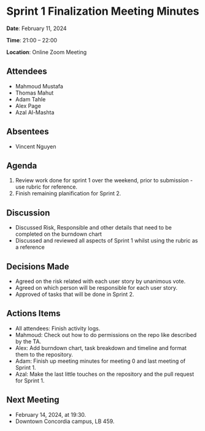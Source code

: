 # Sprint 1 Finalization Meeting Minutes

**Date**: February 11, 2024

**Time**: 21:00 – 22:00

**Location**: Online Zoom Meeting

## Attendees

- Mahmoud Mustafa
- Thomas Mahut
- Adam Tahle
- Alex Page
- Azal Al-Mashta

## Absentees

- Vincent Nguyen

## Agenda

1. Review work done for sprint 1 over the weekend, prior to submission - use rubric for reference.
2. Finish remaining planification for Sprint 2.

## Discussion

- Discussed Risk, Responsible and other details that need to be completed on the burndown chart
- Discussed and reviewed all aspects of Sprint 1 whilst using the rubric as a reference

## Decisions Made

- Agreed on the risk related with each user story by unanimous vote.
- Agreed on which person will be responsible for each user story.
- Approved of tasks that will be done in Sprint 2.

## Actions Items

- All attendees: Finish activity logs.
- Mahmoud: Check out how to do permissions on the repo like described by the TA.
- Alex: Add burndown chart, task breakdown and timeline and format them to the repository.
- Adam: Finish up meeting minutes for meeting 0 and last meeting of Sprint 1.
- Azal: Make the last little touches on the repository and the pull request for Sprint 1. 

## Next Meeting

- February 14, 2024, at 19:30.
- Downtown Concordia campus, LB 459.

